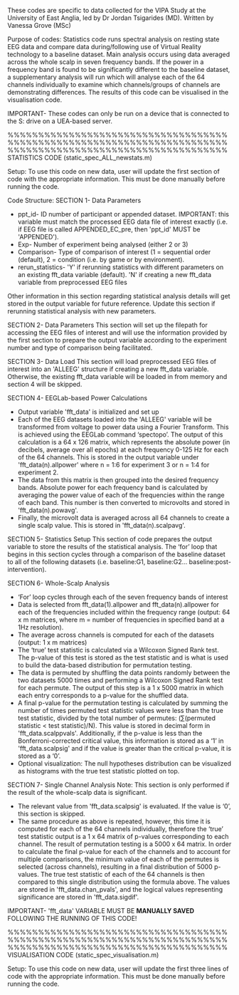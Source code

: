 These codes are specific to data collected for the VIPA Study at the University of East Anglia, led by Dr Jordan Tsigarides (MD). Written by Vanessa Grove (MSc)

Purpose of codes: Statistics code runs spectral analysis on resting state EEG data and compare data during/following use of Virtual Reality technology to a baseline dataset. Main analysis occurs using data averaged across the whole scalp in seven frequency bands. If the power in a frequency band is found to be significantly different to the baseline dataset, a supplementary analysis will run which will analyse each of the 64 channels individually to examine which channels/groups of channels are demonstrating differences. The results of this code can be visualised in the visualisation code.

IMPORTANT- These codes can only be run on a device that is connected to the S: drive on a UEA-based server.

%%%%%%%%%%%%%%%%%%%%%%%%%%%%%%%%%%%%%%%%%%%%%%%%%%%%%%%%%%%%%%%%%%%%%%%%%%%%%%%%%%%%%%%%%%%%%%%%%%%%%%%%%%%%
STATISTICS CODE (static_spec_ALL_newstats.m)

Setup: To use this code on new data, user will update the first section of code with the appropriate information. This must be done manually before running the code.

Code Structure: 
SECTION 1- Data Parameters

* ppt_id- ID number of participant or appended dataset. IMPORTANT: this variable must match the processed EEG data file of interest exactly (i.e. if EEG file is called APPENDED_EC_pre, then 'ppt_id' MUST be 'APPENDED').
* Exp- Number of experiment being analysed (either 2 or 3)
* Comparison- Type of comparison of interest (1 = sequential order (default), 2 = condition (i.e. by game or by environment).
* rerun_statistics- 'Y' if rerunning statistics with different parameters on an existing fft_data variable (default). 'N' if creating a new fft_data variable from preprocessed EEG files

Other information in this section regarding statistical analysis details will get stored in the output variable for future reference. Update this section if rerunning statistical analysis with new parameters.

SECTION 2- Data Parameters This section will set up the filepath for accessing the EEG files of interest and will use the information provided by the first section to prepare the output variable according to the experiment number and type of comparison being facilitated.

SECTION 3- Data Load This section will load preprocessed EEG files of interest into an 'ALLEEG' structure if creating a new fft_data variable. Otherwise, the existing fft_data variable will be loaded in from memory and section 4 will be skipped.

SECTION 4- EEGLab-based Power Calculations
* Output variable 'fft_data' is initialized and set up
* Each of the EEG datasets loaded into the 'ALLEEG' variable will be transformed from voltage to power data using a Fourier Transform. This is achieved using the EEGLab command ‘spectopo’. The output of this calculation is a 64 x 126 matrix, which represents the absolute power (in decibels, average over all epochs) at each frequency 0-125 Hz for each of the 64 channels. This is stored in the output variable under 'fft_data(n).allpower' where n = 1:6 for experiment 3 or n = 1:4 for experiment 2.
* The data from this matrix is then grouped into the desired frequency bands. Absolute power for each frequency band is calculated by averaging the power value of each of the frequencies within the range of each band. This number is then converted to microvolts and stored in 'fft_data(n).powavg'.
* Finally, the microvolt data is averaged across all 64 channels to create a single scalp value. This is stored in 'fft_data(n).scalpavg'.

SECTION 5- Statistics Setup This section of code prepares the output variable to store the results of the statistical analysis. The ‘for’ loop that begins in this section cycles through a comparison of the baseline dataset to all of the following datasets (i.e. baseline:G1, baseline:G2… baseline:post-intervention).

SECTION 6- Whole-Scalp Analysis
* ‘For’ loop cycles through each of the seven frequency bands of interest
* Data is selected from fft_data(1).allpower and fft_data(n).allpower for each of the frequencies included within the frequency range (output: 64 x m matrices, where m = number of frequencies in specified band at a 1Hz resolution).
* The average across channels is computed for each of the datasets (output: 1 x m matrices)
* The ‘true’ test statistic is calculated via a Wilcoxon Signed Rank test. The p-value of this test is stored as the test statistic and is what is used to build the data-based distribution for permutation testing.
* The data is permuted by shuffling the data points randomly between the two datasets 5000 times and performing a Wilcoxon Signed Rank test for each permute. The output of this step is a 1 x 5000 matrix in which each entry corresponds to a p-value for the shuffled data.
* A final p-value for the permutation testing is calculated by summing the number of times permuted test statistic values were less than the true test statistic, divided by the total number of permutes: (∑(permuted statistic < test statistic)/N). This value is stored in decimal form in 'fft_data.scalppvals'. Additionally, if the p-value is less than the Bonferroni-corrected critical value, this information is stored as a ‘1’ in 'fft_data.scalpsig' and if the value is greater than the critical p-value, it is stored as a ‘0’.
* Optional visualization: The null hypotheses distribution can be visualized as histograms with the true test statistic plotted on top.

SECTION 7- Single Channel Analysis Note: This section is only performed if the result of the whole-scalp data is significant.
* The relevant value from 'fft_data.scalpsig' is evaluated. If the value is ‘0’, this section is skipped.
* The same procedure as above is repeated, however, this time it is computed for each of the 64 channels individually, therefore the ‘true’ test statistic output is a 1 x 64 matrix of p-values corresponding to each channel. The result of permutation testing is a 5000 x 64 matrix. In order to calculate the final p-value for each of the channels and to account for multiple comparisons, the minimum value of each of the permutes is selected (across channels), resulting in a final distribution of 5000 p-values. The true test statistic of each of the 64 channels is then compared to this single distribution using the formula above. The values are stored in 'fft_data.chan_pvals', and the logical values representing significance are stored in 'fft_data.sigdif'.

IMPORTANT- 'fft_data' VARIABLE MUST BE **MANUALLY SAVED** FOLLOWING THE RUNNING OF THIS CODE!

%%%%%%%%%%%%%%%%%%%%%%%%%%%%%%%%%%%%%%%%%%%%%%%%%%%%%%%%%%%%%%%%%%%%%%%%%%%%%%%%%%%%%%%%%%%%%%%%%%%%%%%%%%%%
VISUALISATION CODE (static_spec_visualisation.m)

Setup: To use this code on new data, user will update the first three lines of code with the appropriate information. This must be done manually before running the code.
